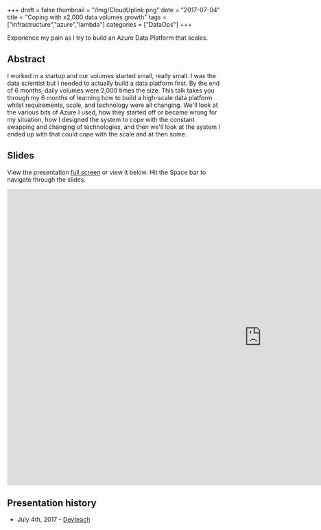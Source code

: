 +++
draft = false
thumbnail = "/img/CloudUplink.png"
date = "2017-07-04"
title = "Coping with x2,000 data volumes growth"
tags = ["infrastructure","azure","lambda"]
categories = ["DataOps"]
+++

Experience my pain as I try to build an Azure Data Platform that scales.

## Abstract
I worked in a startup and our volumes started small, really small. I was the data scientist but I needed to actually build a data platform first. By the end of 6 months, daily volumes were 2,000 times the size. This talk takes you through my 6 months of learning how to build a high-scale data platform whilst requirements, scale, and technology were all changing. We'll look at the various bits of Azure I used, how they started off or became wrong for my situation, how I designed the system to cope with the constant swapping and changing of technologies, and then we'll look at the system I ended up with that could cope with the scale and at then some.

## Slides
View the presentation [full screen](https://1drv.ms/p/s!AiZm2P6YHtSfkCHsaudeN1AvXP-4) or view it below. Hit the Space bar to navigate through the slides.

<iframe src='https://onedrive.live.com/embed?cid=9FD41E98FED86626&resid=9FD41E98FED86626%212081&authkey=AFK_nMR7G2JELQA&em=2&wdAr=1.7777777777777777' width='1186px' height='691px' frameborder='0'>This is an embedded <a target='_blank' href='https://office.com'>Microsoft Office</a> presentation, powered by <a target='_blank' href='https://office.com/webapps'>Office Online</a>.</iframe>


## Presentation history
- July 4th, 2017 - [Devteach](http://www.devteach.com)
